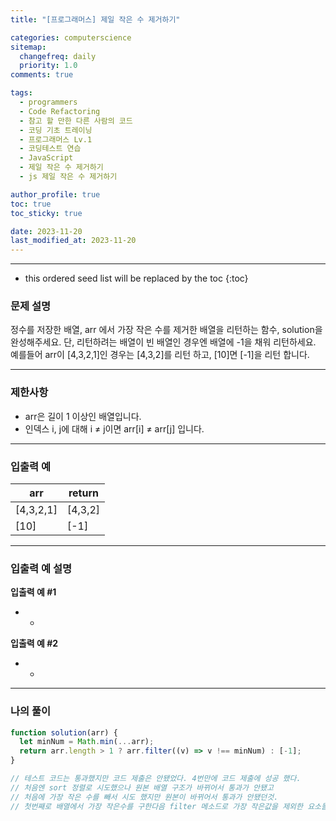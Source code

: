 ```yaml
---
title: "[프로그래머스] 제일 작은 수 제거하기"

categories: computerscience
sitemap:
  changefreq: daily
  priority: 1.0
comments: true

tags:
  - programmers
  - Code Refactoring
  - 참고 할 만한 다른 사람의 코드
  - 코딩 기초 트레이닝
  - 프로그래머스 Lv.1
  - 코딩테스트 연습
  - JavaScript
  - 제일 작은 수 제거하기
  - js 제일 작은 수 제거하기

author_profile: true
toc: true
toc_sticky: true

date: 2023-11-20
last_modified_at: 2023-11-20
---
```


---

<!-- prettier-ignore -->
* this ordered seed list will be replaced by the toc 
{:toc}

### 문제 설명

정수를 저장한 배열, arr 에서 가장 작은 수를 제거한 배열을 리턴하는 함수, solution을 완성해주세요. 단, 리턴하려는 배열이 빈 배열인 경우엔 배열에 -1을 채워 리턴하세요. 예를들어 arr이 [4,3,2,1]인 경우는 [4,3,2]를 리턴 하고, [10]면 [-1]을 리턴 합니다.

---

### 제한사항

- arr은 길이 1 이상인 배열입니다.
- 인덱스 i, j에 대해 i ≠ j이면 arr[i] ≠ arr[j] 입니다.

---

### 입출력 예

| arr       | return  |
| --------- | ------- |
| [4,3,2,1] | [4,3,2] |
| [10]      | [-1]    |

---

### 입출력 예 설명

**입출력 예 #1**

- -

**입출력 예 #2**

- -

---

### 나의 풀이

```jsx
function solution(arr) {
  let minNum = Math.min(...arr);
  return arr.length > 1 ? arr.filter((v) => v !== minNum) : [-1];
}

// 테스트 코드는 통과했지만 코드 제출은 안됐었다. 4번만에 코드 제출에 성공 했다.
// 처음엔 sort 정렬로 시도했으나 원본 배열 구조가 바뀌어서 통과가 안됐고
// 처음에 가장 작은 수를 빼서 시도 했지만 원본이 바뀌어서 통과가 안됐던것.
// 첫번째로 배열에서 가장 작은수를 구한다음 filter 메소드로 가장 작은값을 제외한 요소들을 리턴
```
